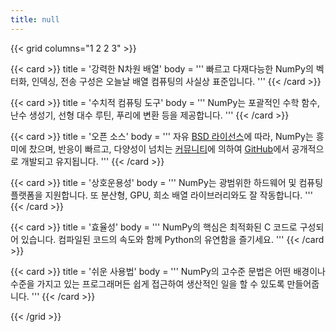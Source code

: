```yaml
---
title: null
---
```


{{< grid columns="1 2 2 3" >}}

{{< card >}}
title = '강력한 N차원 배열'
body = '''
빠르고 다재다능한 NumPy의 벡터화, 인덱싱, 전송 구성은 오늘날 배열 컴퓨팅의 사실상 표준입니다.
'''
{{< /card >}}

{{< card >}}
title = '수치적 컴퓨팅 도구'
body = '''
NumPy는 포괄적인 수학 함수, 난수 생성기, 선형 대수 루틴, 푸리에 변환 등을 제공합니다.
'''
{{< /card >}}

{{< card >}}
title = '오픈 소스'
body = '''
자유 [BSD 라이선스](https://github.com/numpy/numpy/blob/main/LICENSE.txt)에 따라, NumPy는 흥미에 찼으며, 반응이 빠르고, 다양성이 넘치는 [커뮤니티](/community)에 의하여 [GitHub](https://github.com/numpy/numpy)에서 공개적으로 개발되고 유지됩니다.
'''
{{< /card >}}

{{< card >}}
title = '상호운용성'
body = '''
NumPy는 광범위한 하드웨어 및 컴퓨팅 플랫폼을 지원합니다. 또 분산형, GPU, 희소 배열 라이브러리와도 잘 작동합니다.
'''
{{< /card >}}

{{< card >}}
title = '효율성'
body = '''
NumPy의 핵심은 최적화된 C 코드로 구성되어 있습니다. 컴파일된 코드의 속도와 함께 Python의 유연함을 즐기세요.
'''
{{< /card >}}

{{< card >}}
title = '쉬운 사용법'
body = '''
NumPy의 고수준 문법은 어떤 배경이나 수준을 가지고 있는 프로그래머든 쉽게 접근하여 생산적인 일을 할 수 있도록 만들어줍니다.
'''
{{< /card >}}

{{< /grid >}}
